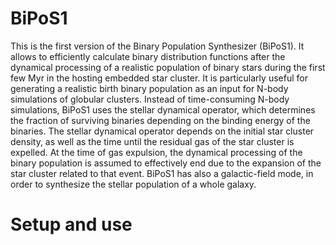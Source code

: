 # BiPoS1
This is the first version of the Binary Population Synthesizer (BiPoS1). It allows to efficiently calculate binary distribution functions after the dynamical processing of a realistic population of binary stars during the first few Myr in the hosting embedded star cluster. It is particularly useful for generating a realistic birth binary population as an input for N-body simulations of globular clusters. Instead of time-consuming N-body simulations, BiPoS1 uses the stellar dynamical operator, which determines the fraction of surviving binaries depending on the binding energy of the binaries. The stellar dynamical operator depends on the initial star cluster density, as well as the time until the residual gas of the star cluster is expelled.  At the time of gas expulsion, the dynamical processing of the binary population is assumed to effectively end due to the expansion of the star cluster related to that event. BiPoS1 has also a galactic-field mode, in order to synthesize the stellar population of a whole galaxy.

# Setup and use

